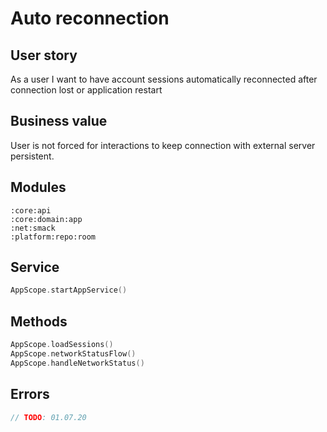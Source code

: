 # Auto reconnection

## User story
As a user I want to have account sessions automatically reconnected after connection lost or application restart

## Business value
User is not forced for interactions to keep connection with external server persistent.

## Modules
```
:core:api
:core:domain:app
:net:smack
:platform:repo:room
```

## Service
```kotlin
AppScope.startAppService()
```

## Methods
```kotlin
AppScope.loadSessions()
AppScope.networkStatusFlow()
AppScope.handleNetworkStatus()
```

## Errors
```kotlin
// TODO: 01.07.20  
```
